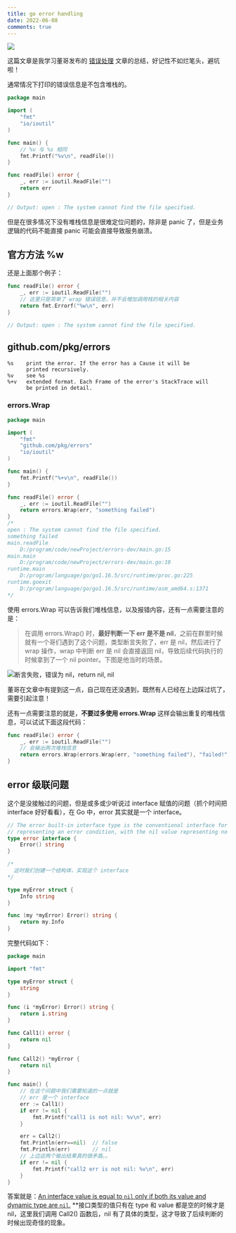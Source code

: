 ```yaml
---
title: go error handling
date: 2022-06-08
comments: true
---
```


![](https://s2.loli.net/2022/06/08/yfjlCg7NJxwhqbu.png)

这篇文章是我学习董哥发布的 [错误处理](https://mytechshares.com/2021/11/22/go-error-best-practice) 文章的总结，好记性不如烂笔头，避坑啦！

<!--more-->

通常情况下打印的错误信息是不包含堆栈的。

```go
package main

import (
	"fmt"
	"io/ioutil"
)

func main() {
    // %v 与 %s 相同
	fmt.Printf("%v\n", readFile())
}

func readFile() error {
	_, err := ioutil.ReadFile("")
	return err
}

// Output: open : The system cannot find the file specified.
```



但是在很多情况下没有堆栈信息是很难定位问题的，除非是 panic 了，但是业务逻辑的代码不能直接 panic 可能会直接导致服务崩溃。



## 官方方法 %w

还是上面那个例子：

```go
func readFile() error {
	_, err := ioutil.ReadFile("")
	// 这里只是简单了 wrap 错误信息，并不会增加调用栈的相关内容
    return fmt.Errorf("%w\n", err)
}

// Output: open : The system cannot find the file specified.
```



## github.com/pkg/errors

```
%s    print the error. If the error has a Cause it will be
      printed recursively.
%v    see %s
%+v   extended format. Each Frame of the error's StackTrace will
      be printed in detail.
```



### errors.Wrap

```go
package main

import (
	"fmt"
	"github.com/pkg/errors"
	"io/ioutil"
)

func main() {
	fmt.Printf("%+v\n", readFile())
}

func readFile() error {
	_, err := ioutil.ReadFile("")
    return errors.Wrap(err, "something failed")
}
/*
open : The system cannot find the file specified.
something failed
main.readFile
	D:/program/code/newProject/errors-dev/main.go:15
main.main
	D:/program/code/newProject/errors-dev/main.go:10
runtime.main
	D:/program/language/go/go1.16.5/src/runtime/proc.go:225
runtime.goexit
	D:/program/language/go/go1.16.5/src/runtime/asm_amd64.s:1371
*/
```

使用 errors.Wrap 可以告诉我们堆栈信息，以及报错内容，还有一点需要注意的是：



> 在调用 errors.Wrap() 时，**最好判断一下 err 是不是 nil**，之前在群里时候就有一个哥们遇到了这个问题，类型断言失败了，err 是 nil，然后进行了 wrap 操作，wrap 中判断 err 是 nil 会直接返回 nil，导致后续代码执行的时候拿到了一个 nil pointer。下图是他当时的场景。

![断言失败，错误为 nil，return nil, nil](https://s2.loli.net/2022/06/08/VBrMAkzKmLN6b5H.png)



董哥在文章中有提到这一点，自己现在还没遇到，既然有人已经在上边踩过坑了，需要引起注意！



还有一点需要注意的就是，**不要过多使用 errors.Wrap** 这样会输出重复的堆栈信息，可以试试下面这段代码：

```go
func readFile() error {
	_, err := ioutil.ReadFile("")
    // 会输出两次堆栈信息
    return errors.Wrap(errors.Wrap(err, "something failed"), "failed!")
}
```



## error 级联问题

这个是没接触过的问题，但是或多或少听说过 interface 赋值的问题（抓个时间把 interface 好好看看），在 Go 中，error 其实就是一个 interface。

```go
// The error built-in interface type is the conventional interface for
// representing an error condition, with the nil value representing no error.
type error interface {
	Error() string
}

/*
  这时我们创建一个结构体，实现这个 interface
*/

type myError struct {
    Info string
}

func (my *myError) Error() string {
    return my.Info
}
```

完整代码如下：

```go
package main

import "fmt"

type myError struct {
    string
}

func (i *myError) Error() string {
    return i.string
}

func Call1() error {
    return nil
}

func Call2() *myError {
    return nil
}

func main() {
    // 在这个问题中我们需要知道的一点就是
    // err 是一个 interface
    err := Call1()
    if err != nil {
        fmt.Printf("call1 is not nil: %v\n", err)
    }

    err = Call2()
    fmt.Println(err==nil)  // false
    fmt.Println(err)	   // nil
    // 上边这两个输出结果真的很矛盾。。
    if err != nil {
        fmt.Printf("call2 err is not nil: %v\n", err)
    }
}
```



答案就是：[An interface value is equal to `nil` only if both its value and dynamic type are `nil`.](https://yourbasic.org/golang/gotcha-why-nil-error-not-equal-nil/) **接口类型的值只有在 type 和 value 都是空的时候才是 nil，这里我们调用 Call2() 函数后，nil 有了具体的类型，这才导致了后续判断的时候出现奇怪的现象。
<!--stackedit_data:
eyJoaXN0b3J5IjpbMjEwMzQ0ODY2NiwtNTk1MTY3NTE2XX0=
-->